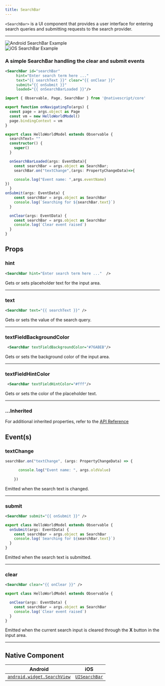 ```yaml
---
title: SearchBar
---
```

<!-- TODO: Add flavors -->

`<SearchBar>` is a UI component that provides a user interface for entering search queries and submitting requests to the search provider.

---
<div>
<div class="flex flex-wrap p-4 sm:p-8">
<div  class="w-full sm:w-1/2">
 <img  src="https://raw.githubusercontent.com/nativescript-vue/nativescript-vue-ui-tests/master/screenshots/android23/SearchBar.png" alt="Android SearchBar Example"/> 
</div>

<div  class="w-full sm:w-1/2 sm:pl-8">
<img alt="iOS SearchBar Example" src="https://raw.githubusercontent.com/nativescript-vue/nativescript-vue-ui-tests/master/screenshots/ios-simulator103iPhone6/SearchBar.png" />
</div>
</div>
</div>

<!-- /// flavor plain -->
### A simple SearchBar handling the clear and submit events

```xml
<SearchBar id="searchBar"
     hint="Enter search term here ..." 
     text="{{ searchText }}" clear="{{ onClear }}" 
     submit="{{ onSubmit }}" 
     loaded="{{ onSearchBarLoaded }}"/>
```

```ts
import { Observable, Page, SearchBar } from '@nativescript/core'

export function onNavigatingTo(args) {
  const page = args.object as Page
  const vm = new HelloWorldModel()
  page.bindingContext = vm
}

export class HelloWorldModel extends Observable {
  searchText= ""
  constructor() {
    super()
  }

  onSearchBarLoaded(args: EventData){
    const searchBar = args.object as SearchBar;
    searchBar.on("textChange",(args: PropertyChangeData)=>{

    console.log("Event name: ",args.eventName)
})
  }
onSubmit(args: EventData) {
    const searchBar = args.object as SearchBar
    console.log(`Searching for ${searchBar.text}`)
  }

  onClear(args: EventData) {
    const searchBar = args.object as SearchBar
    console.log(`Clear event raised`)
  }
}
```

<!-- ///

/// flavor angular

```html
<SearchBar
  hint="Enter search term here ..."
  [text]="searchPhrase"
  (textChange)="onTextChanged($event)"
  (clear)="onClear($event)"
  (submit)="onSubmit($event)"
>
</SearchBar>
```

```ts
import { Component } from '@angular/core'
import { SearchBar } from '@nativescript/core'

@Component({
  moduleId: module.id,
  templateUrl: './usage.component.html'
})
export class UsageComponent {
  searchPhrase: string

  onSubmit(args) {
    const searchBar = args.object as SearchBar
    console.log(`Searching for ${searchBar.text}`)
  }

  onTextChanged(args) {
    const searchBar = args.object as SearchBar
    console.log(`Input changed! New value: ${searchBar.text}`)
  }

  onClear(args) {
    const searchBar = args.object as SearchBar
    console.log(`Clear event raised`)
  }
}
```

///

/// flavor vue

```html
<SearchBar
  hint="Search hint"
  :text="searchPhrase"
  @textChange="onTextChanged"
  @submit="onSubmit"
/>
```

`<SearchBar>` provides two-way data binding using `v-model`.

```html
<SearchBar v-model="searchQuery" />
```

///

/// flavor svelte

```tsx
<searchBar
  hint="Search hint"
  text="{searchQuery}"
  on:textChange="{onTextChanged}"
  on:submit="{onSubmit}"
/>
```

`<SearchBar>` provides two-way data binding for `text`.

```html
<searchBar bind:text="{searchQuery}" />
```

///

/// flavor react

```tsx
<searchBar
  hint="Search hint"
  text="searchPhrase"
  onTextChange={onTextChanged}
  onSubmit={onSubmit}
  onClose={onClose}
/>
```

/// -->

## Props

### hint
```xml
<SearchBar hint="Enter search term here ..."  />
```
Gets or sets placeholder text for the input area.

---
### text
```xml
<SearchBar text="{{ searchText }}" />
```
Gets or sets the value of the search query.

---
### textFieldBackgroundColor
```xml
 <SearchBar textFieldBackgroundColor="#76ABEB"/>
```
Gets or sets the background color of the input area.

---
### textFieldHintColor
```xml
 <SearchBar textFieldHintColor="#fff"/>
```
Gets or sets the color of the placeholder text.

---
### ...Inherited
For additional inherited properties, refer to the [API Reference](https://docs.nativescript.org/api-reference/classes/searchbar)

## Event(s)
### textChange
```ts
searchBar.on("textChange", (args: PropertyChangeData) => {

      console.log("Event name: ", args.oldValue)
      
    })
```
Emitted when the search text is changed.

---
### submit
```xml
<SearchBar submit="{{ onSubmit }}" />
```
```ts
export class HelloWorldModel extends Observable {
  onSubmit(args: EventData) {
    const searchBar = args.object as SearchBar
    console.log(`Searching for ${searchBar.text}`)
  }
}
```
Emitted when the search text is submitted.

---
### clear
```xml
<SearchBar clear="{{ onClear }}" />
```
```ts
export class HelloWorldModel extends Observable {

  onClear(args: EventData) {
    const searchBar = args.object as SearchBar
    console.log(`Clear event raised`)
  }
}
```
Emitted when the current search input is cleared through the **X** button in the input area.

---

## Native Component

| Android                                                                                               | iOS                                                                          |
| ----------------------------------------------------------------------------------------------------- | ---------------------------------------------------------------------------- |
| [`android.widget.SearchView`](https://developer.android.com/reference/android/widget/SearchView.html) | [`UISearchBar`](https://developer.apple.com/documentation/uikit/uisearchbar) |

